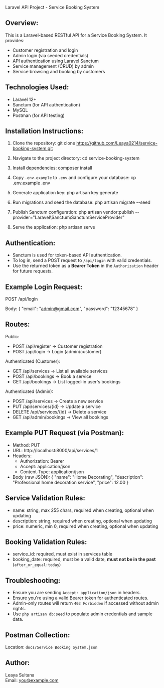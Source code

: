 Laravel API Project - Service Booking System

Overview:
---------
This is a Laravel-based RESTful API for a Service Booking System. It provides:

- Customer registration and login
- Admin login (via seeded credentials)
- API authentication using Laravel Sanctum
- Service management (CRUD) by admin
- Service browsing and booking by customers

Technologies Used:
------------------
- Laravel 12+
- Sanctum (for API authentication)
- MySQL
- Postman (for API testing)

Installation Instructions:
--------------------------
1. Clone the repository:
   git clone https://github.com/Leaya0214/service-booking-system.git

2. Navigate to the project directory:
   cd service-booking-system

3. Install dependencies:
   composer install

4. Copy `.env.example` to `.env` and configure your database:
   cp .env.example .env

5. Generate application key:
   php artisan key:generate

6. Run migrations and seed the database:
   php artisan migrate --seed

7. Publish Sanctum configuration:
   php artisan vendor:publish --provider="Laravel\Sanctum\SanctumServiceProvider"

8. Serve the application:
   php artisan serve

Authentication:
---------------
- Sanctum is used for token-based API authentication.
- To log in, send a POST request to `/api/login` with valid credentials.
- Use the returned token as a **Bearer Token** in the `Authorization` header for future requests.

Example Login Request:
----------------------
POST /api/login

Body:
{
    "email": "admin@gmail.com",
    "password": "12345678"
}

Routes:
-------
Public:
- POST   /api/register             → Customer registration
- POST   /api/login                → Login (admin/customer)

Authenticated (Customer):
- GET    /api/services             → List all available services
- POST   /api/bookings             → Book a service
- GET    /api/bookings             → List logged-in user's bookings

Authenticated (Admin):
- POST   /api/services             → Create a new service
- PUT    /api/services/{id}        → Update a service
- DELETE /api/services/{id}        → Delete a service
- GET    /api/admin/bookings       → View all bookings

Example PUT Request (via Postman):
----------------------------------
- Method: PUT
- URL: http://localhost:8000/api/services/1
- Headers:
    - Authorization: Bearer <token>
    - Accept: application/json
    - Content-Type: application/json
- Body (raw JSON):
{
    "name": "Home Decorating",
    "description": "Professional home decoration service",
    "price": 12.00
}

Service Validation Rules:
-------------------------
- name: string, max 255 chars, required when creating, optional when updating
- description: string, required when creating, optional when updating
- price: numeric, min 0, required when creating, optional when updating

Booking Validation Rules:
-------------------------
- service_id: required, must exist in services table
- booking_date: required, must be a valid date, **must not be in the past** (`after_or_equal:today`)

Troubleshooting:
----------------
- Ensure you are sending `Accept: application/json` in headers.
- Ensure you're using a valid Bearer token for authenticated routes.
- Admin-only routes will return `403 Forbidden` if accessed without admin rights.
- Use `php artisan db:seed` to populate admin credentials and sample data.

Postman Collection:
-------------------
Location: `docs/Service Booking System.json`

Author:
-------
Leaya Sultana  
Email: you@example.com


